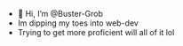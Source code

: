 - 👋 Hi, I’m @Buster-Grob
- Im dipping my toes into web-dev
- Trying to get more proficient will all of it lol


<!---
Buster-Grob/Buster-Grob is a ✨ special ✨ repository because its `README.md` (this file) appears on your GitHub profile.
You can click the Preview link to take a look at your changes.
--->
